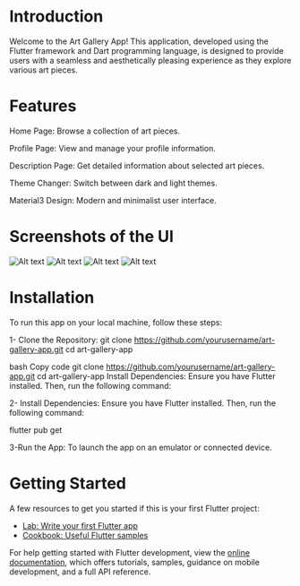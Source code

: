 # Introduction
Welcome to the Art Gallery App! This application, developed using the Flutter framework and Dart programming language, is designed to provide users with a seamless and aesthetically pleasing experience as they explore various art pieces.

# Features
Home Page: Browse a collection of art pieces.

Profile Page: View and manage your profile information.

Description Page: Get detailed information about selected art pieces.

Theme Changer: Switch between dark and light themes.

Material3 Design: Modern and minimalist user interface.

# Screenshots of the UI
![Alt text](https://github.com/seniorporwal/art-gallery-flutter-app/blob/main/project%20screenshot/Screenshot%202023-05-17%20090005.png)
![Alt text](https://github.com/seniorporwal/art-gallery-flutter-app/blob/main/project%20screenshot/Screenshot%202023-05-17%20090031.png)
![Alt text](https://github.com/seniorporwal/art-gallery-flutter-app/blob/main/project%20screenshot/Screenshot%202023-05-17%20090111.png)
![Alt text](https://github.com/seniorporwal/art-gallery-flutter-app/blob/main/project%20screenshot/Screenshot%202023-05-17%20090223.png)

# Installation
To run this app on your local machine, follow these steps:

1- Clone the Repository:
git clone https://github.com/yourusername/art-gallery-app.git
cd art-gallery-app


bash
Copy code
git clone https://github.com/yourusername/art-gallery-app.git
cd art-gallery-app
Install Dependencies:
Ensure you have Flutter installed. Then, run the following command:

2- Install Dependencies:
Ensure you have Flutter installed. Then, run the following command:

flutter pub get

3-Run the App:
To launch the app on an emulator or connected device.

# Getting Started
A few resources to get you started if this is your first Flutter project:

- [Lab: Write your first Flutter app](https://docs.flutter.dev/get-started/codelab)
- [Cookbook: Useful Flutter samples](https://docs.flutter.dev/cookbook)

For help getting started with Flutter development, view the
[online documentation](https://docs.flutter.dev/), which offers tutorials,
samples, guidance on mobile development, and a full API reference.
